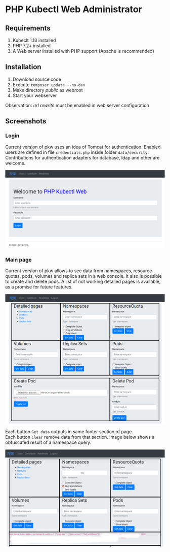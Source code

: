 # PHP Kubectl Web Administrator

## Requirements

1. Kubeclt 1.13 installed
2. PHP 7.2+ installed
3. A Web server installed with PHP support (Apache is recommended)

## Installation

1. Download source code
2. Execute `composer update --no-dev` 
3. Make directory *public* as webroot
4. Start your webserver

Observation: *url rewrite* must be enabled in web server configuration

## Screenshots

### Login

Current version of pkw uses an idea of Tomcat for authentication. Enabled users are defined in file `credentials.php` inside folder `data/security`. Contributions for authentication adapters for database, ldap and other are welcome.

![Login page](images/pkw01.png)

### Main page

Current version of pkw allows to see data from namespaces, resource quotas, pods, volumes and replica sets in a web console. It also is possible to create and delete pods. A list of not working detailed pages is available, as a promise for future features.  

![Main page](images/pkw02.png)

Each button `Get data` outputs in same footer section of page.     
Each button `Clear` remove data from that section.
Image below shows a obfuscated result of a namespace query.
 
![Main page](images/pkw03.png)
 
 
 
